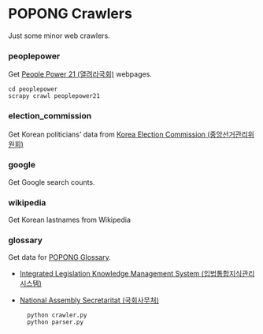 # POPONG Crawlers

Just some minor web crawlers.


### peoplepower 
Get [People Power 21 (열려라국회)](http://www.nec.go.kr/) webpages.

    cd peoplepower
    scrapy crawl peoplepower21

### election_commission
Get Korean politicians' data from [Korea Election Commission (중앙선거관리위원회)](http://www.nec.go.kr/)

### google
Get Google search counts.

### wikipedia
Get Korean lastnames from Wikipedia

### glossary
Get data for [POPONG Glossary](http://popong.com/glossary).

- [Integrated Legislation Knowledge Management System (입법통합지식관리시스템)](http://likms.assembly.go.kr/) 
- [National Assembly Secretaritat (국회사무처)](http://http://nas.na.go.kr/)

        python crawler.py
        python parser.py
